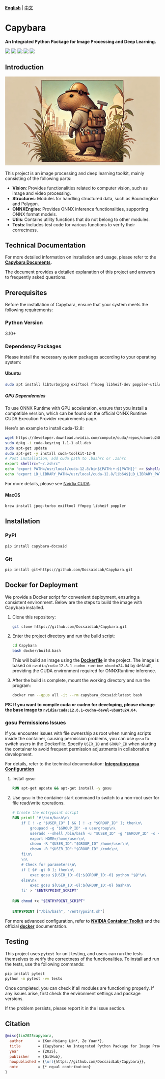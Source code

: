 [**English**](./README.md) | [中文](./README_tw.md)

# Capybara

**An Integrated Python Package for Image Processing and Deep Learning.**

<p align="left">
    <a href="./LICENSE"><img src="https://img.shields.io/badge/license-Apache%202-dfd.svg"></a>
    <a href=""><img src="https://img.shields.io/badge/python-3.10+-aff.svg"></a>
    <a href="https://github.com/DocsaidLab/Capybara/releases"><img src="https://img.shields.io/github/v/release/DocsaidLab/Capybara?color=ffa"></a>
    <a href="https://pypi.org/project/capybara_docsaid/"><img src="https://img.shields.io/pypi/v/capybara_docsaid.svg"></a>
    <a href="https://pypi.org/project/capybara_docsaid/"><img src="https://img.shields.io/pypi/dm/capybara_docsaid?color=9cf"></a>
</p>

## Introduction

![title](https://raw.githubusercontent.com/DocsaidLab/Capybara/refs/heads/main/docs/title.webp)

This project is an image processing and deep learning toolkit, mainly consisting of the following parts:

- **Vision**: Provides functionalities related to computer vision, such as image and video processing.
- **Structures**: Modules for handling structured data, such as BoundingBox and Polygon.
- **ONNXEngine**: Provides ONNX inference functionalities, supporting ONNX format models.
- **Utils**: Contains utility functions that do not belong to other modules.
- **Tests**: Includes test code for various functions to verify their correctness.

## Technical Documentation

For more detailed information on installation and usage, please refer to the [**Capybara Documents**](https://docsaid.org/en/docs/capybara).

The document provides a detailed explanation of this project and answers to frequently asked questions.

## Prerequisites

Before the installation of Capybara, ensure that your system meets the following requirements:

### Python Version

3.10+

### Dependency Packages

Please install the necessary system packages according to your operating system:

#### Ubuntu

```bash
sudo apt install libturbojpeg exiftool ffmpeg libheif-dev poppler-utils
```

##### GPU Dependencies

To use ONNX Runtime with GPU acceleration, ensure that you install a compatible version, which can be found on the official ONNX Runtime CUDA Execution Provider requirements page.

Here's an example to install cuda-12.8:

```bash
wget https://developer.download.nvidia.com/compute/cuda/repos/ubuntu2404/x86_64/cuda-keyring_1.1-1_all.deb
sudo dpkg -i cuda-keyring_1.1-1_all.deb
sudo apt-get update
sudo apt-get -y install cuda-toolkit-12-8
# Post installation, add cuda path to .bashrc or .zshrc
export shellrc="~/.zshrc"
echo 'export PATH=/usr/local/cuda-12.8/bin${PATH:+:${PATH}}' >> $shellrc
echo 'export LD_LIBRARY_PATH=/usr/local/cuda-12.8/lib64${LD_LIBRARY_PATH:+:${LD_LIBRARY_PATH}}' >> $shellrc
```

For more details, please see [Nvidia CUDA](https://developer.nvidia.com/cuda-toolkit).

#### MacOS

```bash
brew install jpeg-turbo exiftool ffmpeg libheif poppler
```

## Installation

### PyPI

```bash
pip install capybara-docsaid
```

### Git

```bash
pip install git+https://github.com/DocsaidLab/Capybara.git
```

## Docker for Deployment

We provide a Docker script for convenient deployment, ensuring a consistent environment. Below are the steps to build the image with Capybara installed.

1. Clone this repository:

   ```bash
   git clone https://github.com/DocsaidLab/Capybara.git
   ```

2. Enter the project directory and run the build script:

   ```bash
   cd Capybara
   bash docker/build.bash
   ```

   This will build an image using the [**Dockerfile**](docker/Dockerfile) in the project. The image is based on `nvidia/cuda:12.8.1-cudnn-runtime-ubuntu24.04` by default, providing the CUDA environment required for ONNXRuntime inference.

3. After the build is complete, mount the working directory and run the program:

   ```bash
   docker run --gpus all -it --rm capybara_docsaid:latest bash
   ```

**PS: If you want to compile cuda or cudnn for developing, please change the base image to `nvidia/cuda:12.8.1-cudnn-devel-ubuntu24.04`.**

### gosu Permissions Issues

If you encounter issues with file ownership as root when running scripts inside the container, causing permission problems, you can use `gosu` to switch users in the Dockerfile. Specify `USER_ID` and `GROUP_ID` when starting the container to avoid frequent permission adjustments in collaborative development.

For details, refer to the technical documentation: [**Integrating gosu Configuration**](https://docsaid.org/en/docs/capybara/advance/#integrating-gosu-configuration)

1. Install `gosu`:

   ```dockerfile
   RUN apt-get update && apt-get install -y gosu
   ```

2. Use `gosu` in the container start command to switch to a non-root user for file read/write operations.

   ```dockerfile
   # Create the entrypoint script
   RUN printf '#!/bin/bash\n\
       if [ ! -z "$USER_ID" ] && [ ! -z "$GROUP_ID" ]; then\n\
           groupadd -g "$GROUP_ID" -o usergroup\n\
           useradd --shell /bin/bash -u "$USER_ID" -g "$GROUP_ID" -o -c "" -m user\n\
           export HOME=/home/user\n\
           chown -R "$USER_ID":"$GROUP_ID" /home/user\n\
           chown -R "$USER_ID":"$GROUP_ID" /code\n\
       fi\n\
       \n\
       # Check for parameters\n\
       if [ $# -gt 0 ]; then\n\
           exec gosu ${USER_ID:-0}:${GROUP_ID:-0} python "$@"\n\
       else\n\
           exec gosu ${USER_ID:-0}:${GROUP_ID:-0} bash\n\
       fi' > "$ENTRYPOINT_SCRIPT"

   RUN chmod +x "$ENTRYPOINT_SCRIPT"

   ENTRYPOINT ["/bin/bash", "/entrypoint.sh"]
   ```

For more advanced configuration, refer to [**NVIDIA Container Toolkit**](https://docs.nvidia.com/datacenter/cloud-native/container-toolkit/latest/install-guide.html) and the official [**docker**](https://docs.docker.com/) documentation.

## Testing

This project uses `pytest` for unit testing, and users can run the tests themselves to verify the correctness of the functionalities. To install and run the tests, use the following commands:

```bash
pip install pytest
python -m pytest -vv tests
```

Once completed, you can check if all modules are functioning properly. If any issues arise, first check the environment settings and package versions.

If the problem persists, please report it in the Issue section.

## Citation

```bibtex
@misc{lin2025capybara,
  author       = {Kun-Hsiang Lin*, Ze Yuan*},
  title        = {Capybara: An Integrated Python Package for Image Processing and Deep Learning.},
  year         = {2025},
  publisher    = {GitHub},
  howpublished = {\url{https://github.com/DocsaidLab/Capybara}},
  note         = {* equal contribution}
}
```
